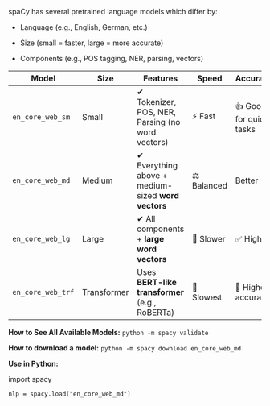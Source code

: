 spaCy has several pretrained language models which differ by:

- Language (e.g., English, German, etc.)

- Size (small = faster, large = more accurate)

- Components (e.g., POS tagging, NER, parsing, vectors)


| Model             | Size        | Features                                           | Speed       | Accuracy                |
| ----------------- | ----------- | -------------------------------------------------- | ----------- | ----------------------- |
| `en_core_web_sm`  | Small       | ✔ Tokenizer, POS, NER, Parsing (no word vectors)   | ⚡ Fast      | 👍 Good for quick tasks |
| `en_core_web_md`  | Medium      | ✔ Everything above + medium-sized **word vectors** | ⚖️ Balanced | Better                  |
| `en_core_web_lg`  | Large       | ✔ All components + **large word vectors**          | 🐢 Slower   | ✅ High                  |
| `en_core_web_trf` | Transformer | Uses **BERT-like transformer** (e.g., RoBERTa)     | 🧠 Slowest  | 💎 Highest accuracy     |

**How to See All Available Models:** `python -m spacy validate`

**How to download a model:** `python -m spacy download en_core_web_md`

**Use in Python:**     

import spacy

`nlp = spacy.load("en_core_web_md")`

